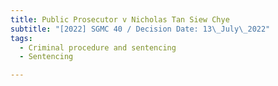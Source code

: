 ```yaml
---
title: Public Prosecutor v Nicholas Tan Siew Chye
subtitle: "[2022] SGMC 40 / Decision Date: 13\_July\_2022"
tags:
  - Criminal procedure and sentencing
  - Sentencing

---
```

